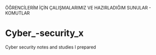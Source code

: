 ÖĞRENCİLERİM İÇİN ÇALIŞMALARIMIZ VE HAZIRLADIĞIM SUNULAR - KOMUTLAR 
# Cyber_-security_x
Cyber ​​security notes and studies I prepared
